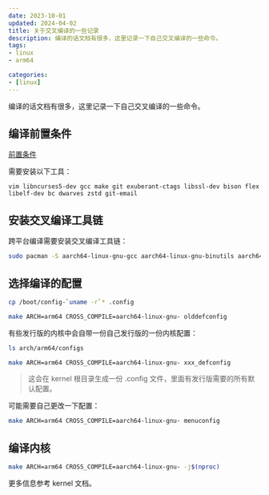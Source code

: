 ```yaml
---
date: 2023-10-01
updated: 2024-04-02
title: 关于交叉编译的一些记录
description: 编译的话文档有很多，这里记录一下自己交叉编译的一些命令。
tags:
- linux
- arm64

categories:
- [linux]
---
```


编译的话文档有很多，这里记录一下自己交叉编译的一些命令。

## 编译前置条件

[前置条件](https://kernelnewbies.org/OutreachyfirstpatchSetup)

需要安装以下工具：

```
vim libncurses5-dev gcc make git exuberant-ctags libssl-dev bison flex libelf-dev bc dwarves zstd git-email
```

## 安装交叉编译工具链

跨平台编译需要安装交叉编译工具链：

```sh
sudo pacman -S aarch64-linux-gnu-gcc aarch64-linux-gnu-binutils aarch64-linux-gnu-glibc aarch64-linux-gnu-linux-api-headers
```

## 选择编译的配置

```sh
cp /boot/config-`uname -r`* .config
```

```sh
make ARCH=arm64 CROSS_COMPILE=aarch64-linux-gnu- olddefconfig
```

有些发行版的内核中会自带一份自己发行版的一份内核配置：

```sh
ls arch/arm64/configs
```

```sh
make ARCH=arm64 CROSS_COMPILE=aarch64-linux-gnu- xxx_defconfig
```

> 这会在 kernel 根目录生成一份 .config 文件，里面有发行版需要的所有默认配置。

可能需要自己更改一下配置：

```sh
make ARCH=arm64 CROSS_COMPILE=aarch64-linux-gnu- menuconfig
```

## 编译内核

```sh
make ARCH=arm64 CROSS_COMPILE=aarch64-linux-gnu- -j$(nproc)
```

更多信息参考 kernel 文档。
